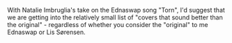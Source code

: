 With Natalie Imbruglia's take on the Ednaswap song "Torn", I'd suggest that we are getting into the relatively small list of "covers that sound better than the original" - regardless of whether you consider the "original" to me Ednaswap or Lis Sørensen.

